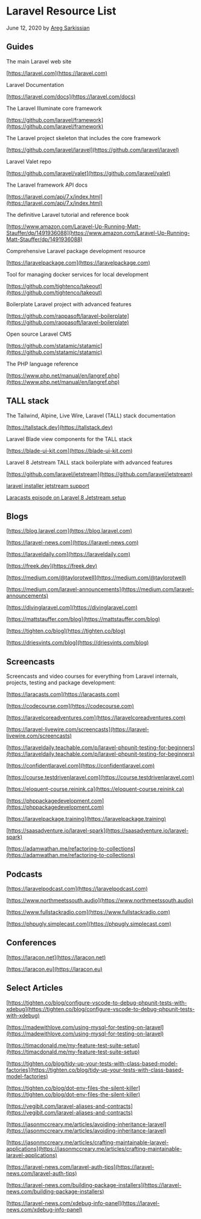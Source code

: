 # Laravel Resource List

June 12, 2020 by [Areg Sarkissian](https://aregsar.com/about)

## Guides

The main Laravel web site

[https://laravel.com](https://laravel.com)

Laravel Documentation

[https://laravel.com/docs](https://laravel.com/docs)

The Laravel Illuminate core framework

[https://github.com/laravel/framework](https://github.com/laravel/framework)

The Laravel project skeleton that includes the core framework

[https://github.com/laravel/laravel](https://github.com/laravel/laravel)

Laravel Valet repo

[https://github.com/laravel/valet](https://github.com/laravel/valet)

The Laravel framework API docs

[https://laravel.com/api/7.x/index.html](https://laravel.com/api/7.x/index.html)

The definitive Laravel tutorial and reference book

[https://www.amazon.com/Laravel-Up-Running-Matt-Stauffer/dp/1491936088](https://www.amazon.com/Laravel-Up-Running-Matt-Stauffer/dp/1491936088)

Comprehensive Laravel package development resource

[https://laravelpackage.com](https://laravelpackage.com)

Tool for managing docker services for local development

[https://github.com/tightenco/takeout](https://github.com/tightenco/takeout)

Boilerplate Laravel project with advanced features

[https://github.com/rappasoft/laravel-boilerplate](https://github.com/rappasoft/laravel-boilerplate)

Open source Laravel CMS

[https://github.com/statamic/statamic](https://github.com/statamic/statamic)

The PHP language reference

[https://www.php.net/manual/en/langref.php](https://www.php.net/manual/en/langref.php)

## TALL stack

The Tailwind, Alpine, Live Wire, Laravel (TALL) stack documentation

[https://tallstack.dev](https://tallstack.dev)

Laravel Blade view components for the TALL stack

[https://blade-ui-kit.com](https://blade-ui-kit.com)

Laravel 8 Jetstream TALL stack boilerplate with advanced features

[https://github.com/laravel/jetstream](https://github.com/laravel/jetstream)

[laravel installer jetstream support](https://laravel-news.com/laravel-installer-now-includes-support-for-jetpack)

[Laracasts episode on Laravel 8 Jetstream setup](https://laracasts.com/series/whats-new-in-laravel-8/episodes/1)

## Blogs

[https://blog.laravel.com](https://blog.laravel.com)

[https://laravel-news.com](https://laravel-news.com)

[https://laraveldaily.com](https://laraveldaily.com)

[https://freek.dev](https://freek.dev)

[https://medium.com/@taylorotwell](https://medium.com/@taylorotwell)

[https://medium.com/laravel-announcements](https://medium.com/laravel-announcements)

[https://divinglaravel.com](https://divinglaravel.com)

[https://mattstauffer.com/blog](https://mattstauffer.com/blog)

[https://tighten.co/blog](https://tighten.co/blog)

[https://driesvints.com/blog](https://driesvints.com/blog)

## Screencasts

Screencasts and video courses for everything from Laravel internals, projects, testing and package development:

[https://laracasts.com](https://laracasts.com)

[https://codecourse.com](https://codecourse.com)

[https://laravelcoreadventures.com](https://laravelcoreadventures.com)

[https://laravel-livewire.com/screencasts](https://laravel-livewire.com/screencasts)

[https://laraveldaily.teachable.com/p/laravel-phpunit-testing-for-beginners](https://laraveldaily.teachable.com/p/laravel-phpunit-testing-for-beginners)

[https://confidentlaravel.com](https://confidentlaravel.com)

[https://course.testdrivenlaravel.com](https://course.testdrivenlaravel.com)

[https://eloquent-course.reinink.ca](https://eloquent-course.reinink.ca)

[https://phppackagedevelopment.com](https://phppackagedevelopment.com)

[https://laravelpackage.training](https://laravelpackage.training)

[https://saasadventure.io/laravel-spark](https://saasadventure.io/laravel-spark)

[https://adamwathan.me/refactoring-to-collections](https://adamwathan.me/refactoring-to-collections)

## Podcasts

[https://laravelpodcast.com](https://laravelpodcast.com)

[https://www.northmeetssouth.audio](https://www.northmeetssouth.audio)

[https://www.fullstackradio.com](https://www.fullstackradio.com)

[https://phpugly.simplecast.com](https://phpugly.simplecast.com)

## Conferences

[https://laracon.net](https://laracon.net)

[https://laracon.eu](https://laracon.eu)

## Select Articles

[https://tighten.co/blog/configure-vscode-to-debug-phpunit-tests-with-xdebug](https://tighten.co/blog/configure-vscode-to-debug-phpunit-tests-with-xdebug)

[https://madewithlove.com/using-mysql-for-testing-on-laravel](https://madewithlove.com/using-mysql-for-testing-on-laravel)

[https://timacdonald.me/my-feature-test-suite-setup](https://timacdonald.me/my-feature-test-suite-setup)

[https://tighten.co/blog/tidy-up-your-tests-with-class-based-model-factories](https://tighten.co/blog/tidy-up-your-tests-with-class-based-model-factories)

[https://tighten.co/blog/dot-env-files-the-silent-killer](https://tighten.co/blog/dot-env-files-the-silent-killer)

[https://vegibit.com/laravel-aliases-and-contracts](https://vegibit.com/laravel-aliases-and-contracts)

[https://jasonmccreary.me/articles/avoiding-inheritance-laravel](https://jasonmccreary.me/articles/avoiding-inheritance-laravel)

[https://jasonmccreary.me/articles/crafting-maintainable-laravel-applications](https://jasonmccreary.me/articles/crafting-maintainable-laravel-applications)

[https://laravel-news.com/laravel-auth-tips](https://laravel-news.com/laravel-auth-tips)

[https://laravel-news.com/building-package-installers](https://laravel-news.com/building-package-installers)

[https://laravel-news.com/xdebug-info-panel](https://laravel-news.com/xdebug-info-panel)

